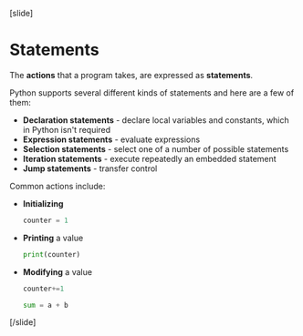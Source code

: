 [slide]
# Statements
The **actions** that a program takes, are expressed as **statements**. 

Python supports several different kinds of statements and here are a few of them:
  * **Declaration statements** - declare local variables and constants, which in Python isn't required
  * **Expression statements** - evaluate expressions
  * **Selection statements** - select one of a number of possible statements
  * **Iteration statements** - execute repeatedly an embedded statement
  * **Jump statements** - transfer control
  
Common actions include:
- **Initializing**
  ```python
  counter = 1
  ```

- **Printing** a value
  ```python 
  print(counter)
  ```

- **Modifying** a value
  ```python
  counter+=1
  ```
  
  ```python
  sum = a + b
  ```
[/slide]